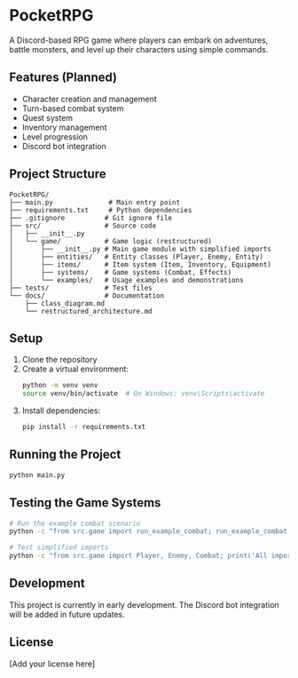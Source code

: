 # PocketRPG

A Discord-based RPG game where players can embark on adventures, battle monsters, and level up their characters using simple commands.

## Features (Planned)

- Character creation and management
- Turn-based combat system
- Quest system
- Inventory management
- Level progression
- Discord bot integration

## Project Structure

```
PocketRPG/
├── main.py              # Main entry point
├── requirements.txt     # Python dependencies
├── .gitignore          # Git ignore file
├── src/                # Source code
│   ├── __init__.py
│   └── game/           # Game logic (restructured)
│       ├── __init__.py # Main game module with simplified imports
│       ├── entities/   # Entity classes (Player, Enemy, Entity)
│       ├── items/      # Item system (Item, Inventory, Equipment)
│       ├── systems/    # Game systems (Combat, Effects)
│       └── examples/   # Usage examples and demonstrations
├── tests/              # Test files
└── docs/               # Documentation
    ├── class_diagram.md
    └── restructured_architecture.md
```

## Setup

1. Clone the repository
2. Create a virtual environment:
   ```bash
   python -m venv venv
   source venv/bin/activate  # On Windows: venv\Scripts\activate
   ```
3. Install dependencies:
   ```bash
   pip install -r requirements.txt
   ```

## Running the Project

```bash
python main.py
```

## Testing the Game Systems

```bash
# Run the example combat scenario
python -c "from src.game import run_example_combat; run_example_combat()"

# Test simplified imports
python -c "from src.game import Player, Enemy, Combat; print('All imports working!')"
```

## Development

This project is currently in early development. The Discord bot integration will be added in future updates.

## License

[Add your license here]
